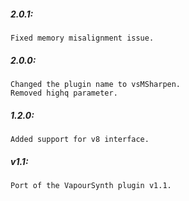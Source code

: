 ##### 2.0.1:
    Fixed memory misalignment issue.
    
##### 2.0.0:
    Changed the plugin name to vsMSharpen.
    Removed highq parameter.

##### 1.2.0:
    Added support for v8 interface.

##### v1.1:
    Port of the VapourSynth plugin v1.1.